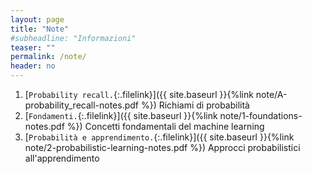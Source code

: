 ```yaml
---
layout: page
title: "Note"
#subheadline: "Informazioni"
teaser: ""
permalink: /note/
header: no
---
```


1. [`Probability recall.`{:.filelink}]({{ site.baseurl }}{%link note/A-probability_recall-notes.pdf %}) Richiami di probabilità
1. [`Fondamenti.`{:.filelink}]({{ site.baseurl }}{%link note/1-foundations-notes.pdf %}) Concetti fondamentali del machine learning
1. [`Probabilità e apprendimento.`{:.filelink}]({{ site.baseurl }}{%link note/2-probabilistic-learning-notes.pdf %}) Approcci probabilistici all'apprendimento
